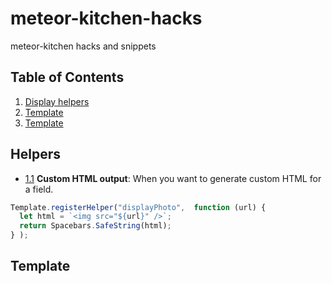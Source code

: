 # meteor-kitchen-hacks
meteor-kitchen hacks and snippets 

## Table of Contents
1. [Display helpers](#helpers)
1. [Template](#template)
1. [Template](#template)


## Helpers
- [1.1](#1.1) <a name='1.1'></a> **Custom HTML output**: When you want to generate custom HTML for a field.
```javascript
Template.registerHelper("displayPhoto",  function (url) {
  let html = `<img src="${url}" />`;
  return Spacebars.SafeString(html);
} );
```

## Template
